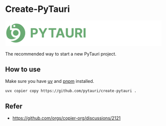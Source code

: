 # Create-PyTauri

![banner.png](https://raw.githubusercontent.com/pytauri/pytauri/v0.5.0/docs/assets/banner.png)

The recommended way to start a new PyTauri project.

## How to use

Make sure you have [uv](https://docs.astral.sh/uv/) and [pnpm](https://pnpm.io/) installed.

```shell
uvx copier copy https://github.com/pytauri/create-pytauri .
```

## Refer

- <https://github.com/orgs/copier-org/discussions/2121>
